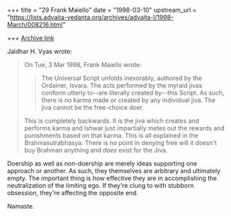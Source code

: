 +++
title = "29 Frank Maiello"
date = "1998-03-10"
upstream_url = "https://lists.advaita-vedanta.org/archives/advaita-l/1998-March/008216.html"

+++
[Archive link](https://lists.advaita-vedanta.org/archives/advaita-l/1998-March/008216.html)

Jaldhar H. Vyas wrote:
>
> On Tue, 3 Mar 1998, Frank Maiello wrote:
>
> > The Universal Script unfolds inexorably, authored by the Ordainer,
> > Isvara.
> > The acts performed by the myraid jivas conform utterly to--are literally
> > created *by*--this Script.  As such, there is no karma made or created
> > by
> > any individual jiva.  The jiva cannot be the free-choice doer.
>
> This is completely backwards.  It is the jiva which creates and performs
> karma and Ishwar just impartially metes out the rewards and punishments
> based on that karma.  This is all explained in the Brahmasutrabhasya.
> There is no point in denying free will it doesn't buy Brahman anything and
> _does_ exist for the Jiva.
>

Doership as well as non-doership are merely ideas supporting one
approach or another.  As such, they themselves are arbitrary and
ultimately empty.  The important thing is how effective they are
in accomplishing the neutralization of the limiting ego.  If they're
clung to with stubborn obsession, they're affecting the opposite end.

Namaste.


